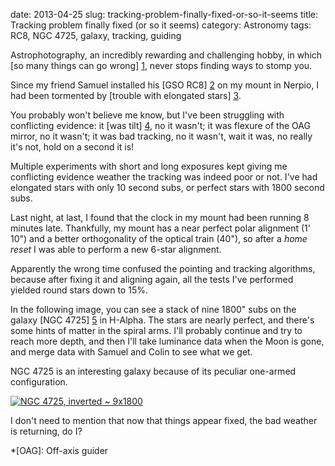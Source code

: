 date: 2013-04-25
slug: tracking-problem-finally-fixed-or-so-it-seems
title: Tracking problem finally fixed (or so it seems)
category: Astronomy
tags: RC8, NGC 4725, galaxy, tracking, guiding

Astrophotography, an incredibly rewarding and challenging hobby, in which [so
many things can go wrong] [1], never stops finding ways to stomp you.

Since my friend Samuel installed his [GSO RC8] [2] on my mount in Nerpio, I had
been tormented by [trouble with elongated stars] [3].

You probably won't believe me know, but I've been struggling with conflicting
evidence: it [was tilt] [4], no it wasn't; it was flexure of the OAG mirror, no
it wasn't; it was bad tracking, no it wasn't, wait it was, no really it's not,
hold on a second it is!

Multiple experiments with short and long exposures kept giving me conflicting
evidence weather the tracking was indeed poor or not. I've had elongated stars
with only 10 second subs, or perfect stars with 1800 second subs.

Last night, at last, I found that the clock in my mount had been running 8
minutes late. Thankfully, my mount has a near perfect polar alignment (1' 10")
and a better orthogonality of the optical train (40"), so after a *home reset* I
was able to perform a new 6-star alignment.

Apparently the wrong time confused the pointing and tracking algorithms,
because after fixing it and aligning again, all the tests I've performed
yielded round stars down to 15%.

In the following image, you can see a stack of nine 1800" subs on the galaxy
[NGC 4725] [5] in H-Alpha. The stars are nearly perfect, and there's some hints
of matter in the spiral arms. I'll probably continue and try to reach more
depth, and then I'll take luminance data when the Moon is gone, and merge data
with Samuel and Colin to see what we get.

NGC 4725 is an interesting galaxy because of its peculiar one-armed
configuration.

[![][0]][0]

I don't need to mention that now that things appear fixed, the bad weather is
returning, do I?


[0]: |filename|/images/2013_ngc_4725_ha_9x1800_inverted.jpg "NGC 4725, inverted ~ 9x1800"
[1]: /posts/2010/11/of-all-the-things-that-can-go-wrong/
[2]: /posts/2013/04/updated-observatory-setup/
[3]: /posts/2013/04/ngc-3628-light-end-tunnel/
[4]: /posts/2013/04/tilt/
[5]: http://en.wikipedia.org/wiki/NGC_4725

*[OAG]: Off-axis guider
